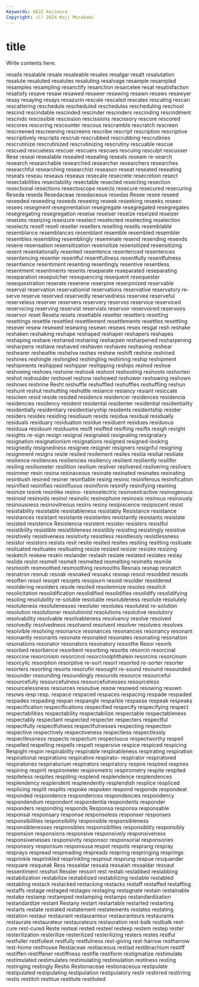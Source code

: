 ```yaml
---
Keywords: 8822 kojimura
Copyright: (C) 2024 Koji Murakami
---
```


# title

Write contents here.



 resails resalable resale resaleable resales resalgar resalt
resalutation resalute resaluted resalutes resaluting resalvage resample resampled resamples resampling
resanctify resanction resarcelee resat resatisfaction resatisfy resave resaw resawed resawer
resawing resawn resaws resawyer resay resaying resays resazurin rescale rescaled
rescales rescaling rescan rescattering reschedule rescheduled reschedules rescheduling reschool rescind
rescindable rescinded rescinder rescinders rescinding rescindment rescinds rescissible rescission rescissions
rescissory rescore rescored rescores rescoring rescounter rescous rescramble rescratch rescreen
rescreened rescreening rescreens rescribe rescript rescription rescriptive rescriptively rescripts rescrub
rescrubbed rescrubbing rescrutinies rescrutinize rescrutinized rescrutinizing rescrutiny rescuable rescue rescued
rescueless rescuer rescuers rescues rescuing resculpt rescusser Rese reseal resealable
resealed resealing reseals reseam re-search research researchable researched researcher researchers
researches researchful researching researchist reseason reseat reseated reseating reseats reseau
reseaus reseaux resecate resecrete resecretion resect resectabilities resectability resectable resected
resecting resection resectional resections resectoscope resects resecure resecured resecuring Reseda
reseda Resedaceae resedaceous resedas Resee resee reseed reseeded reseeding reseeds
reseeing reseek reseeking reseeks reseen resees resegment resegmentation resegregate resegregated
resegregates resegregating resegregation reseise reseiser reseize reseized reseizer reseizes reseizing
reseizure reselect reselected reselecting reselection reselects reself resell reseller resellers
reselling resells resemblable resemblance resemblances resemblant resemble resembled resembler resembles
resembling resemblingly reseminate resend resending resends resene resensation resensitization resensitize
resensitized resensitizing resent resentationally resented resentence resentenced resentences resentencing resenter
resentful resentfullness resentfully resentfulness resentience resentiment resenting resentingly resentive resentless
resentment resentments resents reseparate reseparated reseparating reseparation resepulcher resequencing resequent
resequester resequestration reserate reserene reserpine reserpinized reservable reserval reservation reservationist
reservations reservative reservatory re-serve reserve reserved reservedly reservedness reservee reserveful
reserveless reserver reservers reservery reserves reservice reserviced reservicing reserving reservist
reservists reservoir reservoired reservoirs reservor reset Reseta resets resettable resetter
resetters resetting resettings resettle resettled resettlement resettlements resettles resettling resever
resew resewed resewing resewn resews resex resgat resh reshake reshaken
reshaking reshape reshaped reshaper reshapers reshapes reshaping reshare reshared resharing
resharpen resharpened resharpening resharpens reshave reshaved reshaven reshaves reshaving reshear
reshearer resheathe reshelve reshes reshew reshift reshine reshined reshines reshingle
reshingled reshingling reshining reship reshipment reshipments reshipped reshipper reshipping reships
reshod reshoe reshoeing reshoes reshone reshook reshoot reshooting reshoots reshorten
reshot reshoulder reshovel reshow reshowed reshower reshowing reshown reshows reshrine
Resht reshuffle reshuffled reshuffles reshuffling reshun reshunt reshut reshutting reshuttle
resiance resiancy resiant resiccate resicken resid reside resided residence residencer
residences residencia residencies residency resident residental residenter residential residentiality residentially
residentiary residentiaryship residents residentship resider residers resides residing residiuum resids
residua residual residually residuals residuary residuation residue residuent residues residuous
residuua residuum residuums resift resifted resifting resifts resigh resight resights
re-sign resign resignal resignaled resignaling resignatary resignation resignationism resignations resigned
resigned-looking resignedly resignedness resignee resigner resigners resignful resigning resignment resigns
resile resiled resilement resiles resilia resilial resiliate resilience resiliences resiliencies
resiliency resilient resiliently resilifer resiling resiliometer resilition resilium resilver resilvered
resilvering resilvers resimmer resin resina resinaceous resinate resinated resinates resinating
resinbush resined resiner resinfiable resing resinic resiniferous resinification resinified resinifies
resinifluous resiniform resinify resinifying resining resinize resink resinlike resino- resinoelectric
resinoextractive resinogenous resinoid resinoids resinol resinolic resinophore resinosis resinous resinously
resinousness resinovitreous resins resiny resipiscence resipiscent resist resistability resistable resistableness
resistably Resistance resistance resistances resistant resistante resistantes resistantly resistants resistate
resisted resistence Resistencia resistent resister resisters resistful resistibility resistible resistibleness
resistibly resisting resistingly resistive resistively resistiveness resistivity resistless resistlessly resistlessness
resistor resistors resists resit resite resited resites resiting resitting resituate
resituated resituates resituating resize resized resizer resizes resizing resketch reskew
reskin reslander reslash reslate reslated reslates reslay reslide reslot resmell
resmelt resmelted resmelting resmelts resmile resmooth resmoothed resmoothing resmooths Resnais
resnap resnatch resnatron resnub resoak resoaked resoaks resoap resod resodded
resods resoften resoil resojet resojets resojourn resold resolder resoldered resoldering
resolders resole resoled resolemnize resoles resolicit resolicitation resolidification resolidified resolidifies
resolidify resolidifying resoling resolubility re-soluble resoluble resolubleness resolute resolutely resoluteness
resolutenesses resoluter resolutes resolutest re-solution resolution resolutioner resolutionist resolutions resolutive
resolutory resolvability resolvable resolvableness resolvancy resolve resolved resolvedly resolvedness resolvend
resolvent resolver resolvers resolves resolvible resolving resonance resonances resonancies resonancy
resonant resonantly resonants resonate resonated resonates resonating resonation resonations resonator
resonators resonatory resoothe Resor resorb resorbed resorbence resorbent resorbing resorbs
resorcin resorcinal resorcine resorcinism resorcinol resorcinolphthalein resorcins resorcinum resorcylic resorption
resorptive re-sort resort resorted re-sorter resorter resorters resorting resorts resorufin
resought re-sound resound resounded resounder resounding resoundingly resounds resource resourceful
resourcefully resourcefulness resourcefulnesses resourceless resourcelessness resources resoutive resow resowed resowing
resown resows resp resp. respace respaced respaces respacing respade respaded
respades respading respan respangle resparkle respasse respeak respeaks respecification respecifications
respecified respecify respecifying respect respectabilities respectability respectabilize respectable respectableness respectably
respectant respected respecter respecters respectful respectfully respectfulness respectfulnesses respecting respection
respective respectively respectiveness respectless respectlessly respectlessness respects respectum respectuous respectworthy
respell respelled respelling respells respelt respersive respice respiced respicing Respighi
respin respirability respirable respirableness respirating respiration respirational respirations respirative respirato-
respirator respiratored respiratories respiratorium respirators respiratory respire respired respires respiring
respirit respirometer respirometric respirometry respite respited respiteless respites respiting resplend
resplendence resplendences resplendency resplendent resplendently resplendish resplice respliced resplicing resplit
resplits respoke respoken respond responde respondeat responded respondence respondences respondencies
respondency respondendum respondent respondentia respondents responder responders responding responds Responsa
responsa responsable responsal responsary response responseless responser responses responsibilities responsibility
responsible responsibleness responsiblenesses responsibles responsiblities responsiblity responsibly responsion responsions responsive
responsively responsiveness responsivenesses responsivity responsor responsorial responsories responsory responsum responsusa
respot respots resprang respray resprays respread respreading respreads respring respringing
resprings resprinkle resprinkled resprinkling resprout resprung respue resquander resquare resqueak
Ress ressaidar ressala ressalah ressaldar ressaut ressentiment resshot Ressler ressort
rest restab restabbed restabbing restabilization restabilize restabilized restabilizing restable restabled
restabling restack restacked restacking restacks restaff restaffed restaffing restaffs restage
restaged restages restaging restagnate restain restainable restake restamp restamped restamping
restamps restandardization restandardize restant Restany restart restartable restarted restarting restarts
restate restated restatement restatements restates restating restation restaur restaurant restauranteur
restauranteurs restaurants restaurate restaurateur restaurateurs restauration rest-balk restbalk rest-cure rest-cured
Reste resteal rested resteel resteep restem restep rester resterilization resterilize
resterilized resterilizing resters restes restful restfuller restfullest restfully restfulness rest-giving
rest-harrow restharrow rest-home resthouse Restiaceae restiaceous restiad restibrachium restiff restiffen
restiffener restiffness restifle restiform restigmatize restimulate restimulated restimulates restimulating restimulation
restiness resting restinging restingly Restio Restionaceae restionaceous restipulate restipulated restipulating
restipulation restipulatory restir restirred restirring restis restitch restitue restitute restituted
